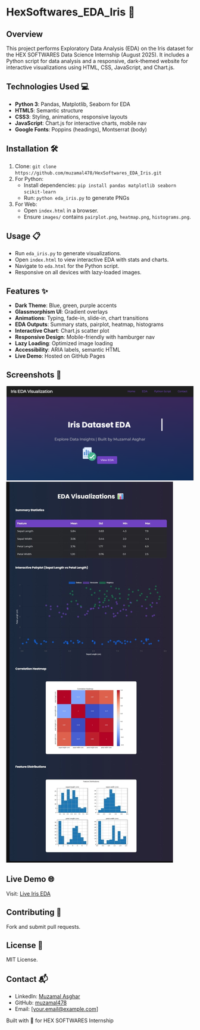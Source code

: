# HexSoftwares_EDA_Iris 🌟

## Overview
This project performs Exploratory Data Analysis (EDA) on the Iris dataset for the HEX SOFTWARES Data Science Internship (August 2025). It includes a Python script for data analysis and a responsive, dark-themed website for interactive visualizations using HTML, CSS, JavaScript, and Chart.js.

## Technologies Used 💻
- **Python 3**: Pandas, Matplotlib, Seaborn for EDA
- **HTML5**: Semantic structure
- **CSS3**: Styling, animations, responsive layouts
- **JavaScript**: Chart.js for interactive charts, mobile nav
- **Google Fonts**: Poppins (headings), Montserrat (body)

## Installation 🛠️
1. Clone: `git clone https://github.com/muzamal478/HexSoftwares_EDA_Iris.git`
2. For Python:
   - Install dependencies: `pip install pandas matplotlib seaborn scikit-learn`
   - Run: `python eda_iris.py` to generate PNGs
3. For Web:
   - Open `index.html` in a browser.
   - Ensure `images/` contains `pairplot.png`, `heatmap.png`, `histograms.png`.

## Usage 📋
- Run `eda_iris.py` to generate visualizations.
- Open `index.html` to view interactive EDA with stats and charts.
- Navigate to `eda.html` for the Python script.
- Responsive on all devices with lazy-loaded images.

## Features ✨
- **Dark Theme**: Blue, green, purple accents
- **Glassmorphism UI**: Gradient overlays
- **Animations**: Typing, fade-in, slide-in, chart transitions
- **EDA Outputs**: Summary stats, pairplot, heatmap, histograms
- **Interactive Chart**: Chart.js scatter plot
- **Responsive Design**: Mobile-friendly with hamburger nav
- **Lazy Loading**: Optimized image loading
- **Accessibility**: ARIA labels, semantic HTML
- **Live Demo**: Hosted on GitHub Pages

## Screenshots 📸
![Hero Section](images/screenshot-hero.jpg)
![EDA Visualizations](images/screenshot-eda.jpg)

## Live Demo 🌐
Visit: [Live Iris EDA](https://muzamal478.github.io/HexSoftwares_EDA_Iris)

## Contributing 🤝
Fork and submit pull requests.

## License 📜
MIT License.

## Contact 📬
- LinkedIn: [Muzamal Asghar](https://www.linkedin.com/in/muzamalasgharofficial/)
- GitHub: [muzamal478](https://github.com/muzamal478)
- Email: [your.email@example.com]

Built with 💙 for HEX SOFTWARES Internship